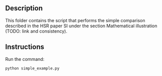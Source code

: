 ## Description

This folder contains the script that performs the simple comparison described in the HSR paper SI under the section Mathematical illustration (TODO: link and consistency).

## Instructions

Run the command:

```bash
python simple_example.py
```
